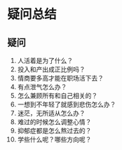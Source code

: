 # 疑问总结

## 疑问
1. 人活着是为了什么？
2. 投入和产出成正比例吗？
3. 情商要多高才能在职场活下去？
4. 有点泄气怎么办？
5. 怎么兼顾所有和自己相关的？
6. 一想到不年轻了就感到悲伤怎么办？
7. 迷茫，无所适从怎么办？
8. 难过的时候怎么调整心情？
9. 抑郁症都是怎么熬过去的？
10. 学些什么呢？哪些方向呢？

